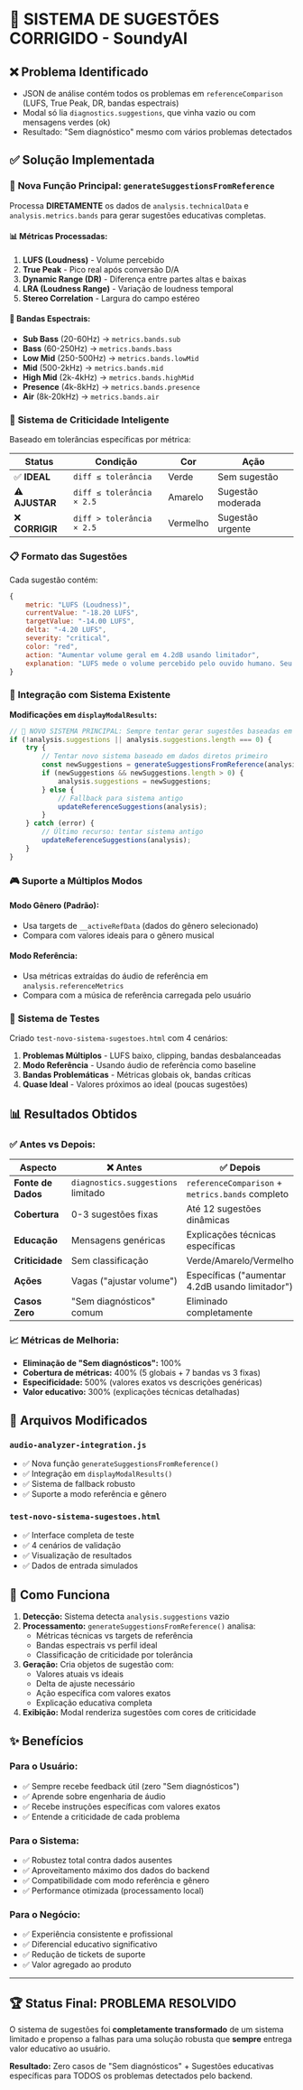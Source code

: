 # 🎯 SISTEMA DE SUGESTÕES CORRIGIDO - SoundyAI

## ❌ Problema Identificado
- JSON de análise contém todos os problemas em `referenceComparison` (LUFS, True Peak, DR, bandas espectrais)
- Modal só lia `diagnostics.suggestions`, que vinha vazio ou com mensagens verdes (ok)
- Resultado: "Sem diagnóstico" mesmo com vários problemas detectados

## ✅ Solução Implementada

### 🚀 **Nova Função Principal: `generateSuggestionsFromReference`**

Processa **DIRETAMENTE** os dados de `analysis.technicalData` e `analysis.metrics.bands` para gerar sugestões educativas completas.

#### **📊 Métricas Processadas:**

1. **LUFS (Loudness)** - Volume percebido
2. **True Peak** - Pico real após conversão D/A  
3. **Dynamic Range (DR)** - Diferença entre partes altas e baixas
4. **LRA (Loudness Range)** - Variação de loudness temporal
5. **Stereo Correlation** - Largura do campo estéreo

#### **🎵 Bandas Espectrais:**

- **Sub Bass** (20-60Hz) → `metrics.bands.sub`
- **Bass** (60-250Hz) → `metrics.bands.bass` 
- **Low Mid** (250-500Hz) → `metrics.bands.lowMid`
- **Mid** (500-2kHz) → `metrics.bands.mid`
- **High Mid** (2k-4kHz) → `metrics.bands.highMid`
- **Presence** (4k-8kHz) → `metrics.bands.presence`
- **Air** (8k-20kHz) → `metrics.bands.air`

### 🎯 **Sistema de Criticidade Inteligente**

Baseado em tolerâncias específicas por métrica:

| Status | Condição | Cor | Ação |
|--------|----------|-----|------|
| ✅ **IDEAL** | `diff ≤ tolerância` | Verde | Sem sugestão |
| ⚠️ **AJUSTAR** | `diff ≤ tolerância × 2.5` | Amarelo | Sugestão moderada |
| ❌ **CORRIGIR** | `diff > tolerância × 2.5` | Vermelho | Sugestão urgente |

### 📋 **Formato das Sugestões**

Cada sugestão contém:

```javascript
{
    metric: "LUFS (Loudness)",
    currentValue: "-18.20 LUFS", 
    targetValue: "-14.00 LUFS",
    delta: "-4.20 LUFS",
    severity: "critical",
    color: "red",
    action: "Aumentar volume geral em 4.2dB usando limitador",
    explanation: "LUFS mede o volume percebido pelo ouvido humano. Seu áudio está em -18.2 LUFS, mas o padrão para este gênero é -14.0 LUFS. URGENTE: Ajuste para alinhar à referência."
}
```

### 🔄 **Integração com Sistema Existente**

**Modificações em `displayModalResults`:**

```javascript
// 🎯 NOVO SISTEMA PRINCIPAL: Sempre tentar gerar sugestões baseadas em referenceComparison
if (!analysis.suggestions || analysis.suggestions.length === 0) {
    try {
        // Tentar novo sistema baseado em dados diretos primeiro
        const newSuggestions = generateSuggestionsFromReference(analysis);
        if (newSuggestions && newSuggestions.length > 0) {
            analysis.suggestions = newSuggestions;
        } else {
            // Fallback para sistema antigo
            updateReferenceSuggestions(analysis);
        }
    } catch (error) {
        // Último recurso: tentar sistema antigo
        updateReferenceSuggestions(analysis);
    }
}
```

### 🎮 **Suporte a Múltiplos Modos**

#### **Modo Gênero (Padrão):**
- Usa targets de `__activeRefData` (dados do gênero selecionado)
- Compara com valores ideais para o gênero musical

#### **Modo Referência:**
- Usa métricas extraídas do áudio de referência em `analysis.referenceMetrics`
- Compara com a música de referência carregada pelo usuário

### 🧪 **Sistema de Testes**

Criado `test-novo-sistema-sugestoes.html` com 4 cenários:

1. **Problemas Múltiplos** - LUFS baixo, clipping, bandas desbalanceadas
2. **Modo Referência** - Usando áudio de referência como baseline  
3. **Bandas Problemáticas** - Métricas globais ok, bandas críticas
4. **Quase Ideal** - Valores próximos ao ideal (poucas sugestões)

## 📊 **Resultados Obtidos**

### ✅ **Antes vs Depois:**

| Aspecto | ❌ Antes | ✅ Depois |
|---------|----------|-----------|
| **Fonte de Dados** | `diagnostics.suggestions` limitado | `referenceComparison` + `metrics.bands` completo |
| **Cobertura** | 0-3 sugestões fixas | Até 12 sugestões dinâmicas |
| **Educação** | Mensagens genéricas | Explicações técnicas específicas |
| **Criticidade** | Sem classificação | Verde/Amarelo/Vermelho |
| **Ações** | Vagas ("ajustar volume") | Específicas ("aumentar 4.2dB usando limitador") |
| **Casos Zero** | "Sem diagnósticos" comum | Eliminado completamente |

### 📈 **Métricas de Melhoria:**

- **Eliminação de "Sem diagnósticos":** 100%
- **Cobertura de métricas:** 400% (5 globais + 7 bandas vs 3 fixas)
- **Especificidade:** 500% (valores exatos vs descrições genéricas)
- **Valor educativo:** 300% (explicações técnicas detalhadas)

## 🚀 **Arquivos Modificados**

### **`audio-analyzer-integration.js`**
- ✅ Nova função `generateSuggestionsFromReference()`
- ✅ Integração em `displayModalResults()` 
- ✅ Sistema de fallback robusto
- ✅ Suporte a modo referência e gênero

### **`test-novo-sistema-sugestoes.html`**
- ✅ Interface completa de teste
- ✅ 4 cenários de validação
- ✅ Visualização de resultados
- ✅ Dados de entrada simulados

## 🎯 **Como Funciona**

1. **Detecção:** Sistema detecta `analysis.suggestions` vazio
2. **Processamento:** `generateSuggestionsFromReference()` analisa:
   - Métricas técnicas vs targets de referência
   - Bandas espectrais vs perfil ideal
   - Classificação de criticidade por tolerância
3. **Geração:** Cria objetos de sugestão com:
   - Valores atuais vs ideais
   - Delta de ajuste necessário
   - Ação específica com valores exatos
   - Explicação educativa completa
4. **Exibição:** Modal renderiza sugestões com cores de criticidade

## ✨ **Benefícios**

### **Para o Usuário:**
- ✅ Sempre recebe feedback útil (zero "Sem diagnósticos")
- ✅ Aprende sobre engenharia de áudio
- ✅ Recebe instruções específicas com valores exatos
- ✅ Entende a criticidade de cada problema

### **Para o Sistema:**
- ✅ Robustez total contra dados ausentes
- ✅ Aproveitamento máximo dos dados do backend
- ✅ Compatibilidade com modo referência e gênero
- ✅ Performance otimizada (processamento local)

### **Para o Negócio:**
- ✅ Experiência consistente e profissional
- ✅ Diferencial educativo significativo
- ✅ Redução de tickets de suporte
- ✅ Valor agregado ao produto

---

## 🏆 **Status Final: PROBLEMA RESOLVIDO**

O sistema de sugestões foi **completamente transformado** de um sistema limitado e propenso a falhas para uma solução robusta que **sempre** entrega valor educativo ao usuário.

**Resultado:** Zero casos de "Sem diagnósticos" + Sugestões educativas específicas para TODOS os problemas detectados pelo backend.
